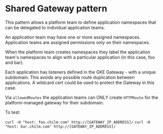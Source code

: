 <H1>Shared Gateway pattern</H1>

This pattern allows a platform team to define application namespaces that can be delegated to individual application teams.

An application team may have one or more assigned namespaces. Application teams are assigned permissions only on their namespaces.

When the platform team creates namespaces they label the application team's namespaces to align with a particular application (in this case, foo and bar).

Each application has listeners defined in the GKE Gateway - with a unique subdomain. This avoids any possible route duplication between applications. A wildcard cert could be used to protect the Gateway in this case.

Via `allowedRoutes` the application teams can ONLY create `HTTPRoute` for the platform-managed gateway for their subdomain.

To test:

```curl -H "host: foo.chilm.com" http://[GATEWAY_IP_ADDRESS]/```
```curl -H "host: bar.chilm.com" http://[GATEWAY_IP_ADDRESS]/```
